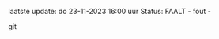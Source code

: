 laatste update: 
do 23-11-2023 16:00   uur 
Status: FAALT - fout - 
<div class="service R">git</div>